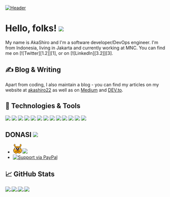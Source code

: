 <!-- More info, tips and tricks for making GitHub Profile README can be found in my article at https://towardsdatascience.com/build-a-stunning-readme-for-your-github-profile-9b80434fe5d7 -->

[![Header](https://avatars.githubusercontent.com/AkaShiro22 "Header")](https://akashiro22.dev/)

# Hello, folks! <img src="https://raw.githubusercontent.com/MartinHeinz/MartinHeinz/master/wave.gif" width="30px">
My name is AkaShiro and I'm a software developer/DevOps engineer. I'm from Indonesia, living in Jakarta and currently working at MNC. You can find me on [![Twitter][1.2]][1],  or on [![LinkedIn][3.2]][3].
## &#x270d; Blog & Writing
Apart from coding, I also maintain a blog - you can find my articles on my website at [akashiro22](https://test.com/) as well as on [Medium](https://test.com) and [DEV.to](https://test.com).
## 🔧 Technologies & Tools
![](https://img.shields.io/badge/OS-Linux-informational?style=flat&logo=linux&logoColor=white&color=2bbc8a)
![](https://img.shields.io/badge/Editor-IntelliJ_IDEA-informational?style=flat&logo=intellij-idea&logoColor=white&color=2bbc8a)
![](https://img.shields.io/badge/Code-Python-informational?style=flat&logo=python&logoColor=white&color=2bbc8a)
![](https://img.shields.io/badge/Code-JavaScript-informational?style=flat&logo=javascript&logoColor=white&color=2bbc8a)
![](https://img.shields.io/badge/Code-Golang-informational?style=flat&logo=go&logoColor=white&color=2bbc8a)
![](https://img.shields.io/badge/Code-Make-informational?style=flat&logo=cmake&logoColor=white&color=2bbc8a)
![](https://img.shields.io/badge/Code-Vue-informational?style=flat&logo=vue.js&logoColor=white&color=2bbc8a)
![](https://img.shields.io/badge/Shell-Bash-informational?style=flat&logo=gnu-bash&logoColor=white&color=2bbc8a)
![](https://img.shields.io/badge/Tools-PostgreSQL-informational?style=flat&logo=postgresql&logoColor=white&color=2bbc8a)
![](https://img.shields.io/badge/Tools-Docker-informational?style=flat&logo=docker&logoColor=white&color=2bbc8a)
![](https://img.shields.io/badge/Tools-Kubernetes-informational?style=flat&logo=kubernetes&logoColor=white&color=2bbc8a)
![](https://img.shields.io/badge/Tools-Red_Hat_OpenShift-informational?style=flat&logo=red-hat-open-shift&logoColor=white&color=2bbc8a)
![](https://img.shields.io/badge/Cloud-Digital_Ocean-informational?style=flat&logo=digitalocean&logoColor=white&color=2bbc8a)
## DONASI <img src="https://github.com/TheDudeThatCode/TheDudeThatCode/blob/master/Assets/coin.gif" width="29px">
* <a href="https://saweria.co/akashiro"><img src="https://github.com/AkaShiro22/AkaShiro22/blob/main/Logo-Donasi-saweria.png" width="30" height="30"><img src="https://img.shields.io/badge/saweria-FEAA2D?style=for-the-badge&logo=saweria&logoColor=white">
* [![Support via PayPal](https://cdn.rawgit.com/twolfson/paypal-github-button/1.0.0/dist/button.svg)](https://www.paypal.com/paypalme/akashiroreal/)
## &#x1f4c8; GitHub Stats
<a href="https://github.com/AkaShiro22/AkaShiro22">
  <img align="center" src="https://github-readme-stats.vercel.app/api/top-langs/?username=AkaShiro22&hide=java,html&title_color=ffffff&text_color=c9cacc&icon_color=2bbc8a&bg_color=1d1f21" />
</a>
<a href="https://github.com/AkaShiro22/AkaShiro22">
  <img align="center" src="https://github-readme-stats.vercel.app/api?username=AkaShiro22&show_icons=true&line_height=27&count_private=true&title_color=ffffff&text_color=c9cacc&icon_color=2bbc8a&bg_color=1d1f21%22%20alt=%22AkaShiro22%20GitHub%20Stats" />
</a>
<a href="https://github.com/AkaShiro22/Hacking-Tools">
  <img align="center" src="https://github-readme-stats.vercel.app/api/pin/?username=AkaShiro22&repo=Hacking-Tools&title_color=ffffff&text_color=c9cacc&icon_color=2bbc8a&bg_color=1d1f21" />
</a>
<a href="https://github.com/AkaShiro22/keyterm">
  <img align="center" src="https://github-readme-stats.vercel.app/api/pin/?username=AkaShiro22&repo=keyterm&title_color=ffffff&text_color=c9cacc&icon_color=2bbc8a&bg_color=1d1f21" />
</a>    

<!-- Resources -->
<!-- Icons: https://simpleicons.org/ -->
<!-- GitHub Stats: https://github.com/anuraghazra/github-readme-stats -->
<!-- Emojis: https://emojipedia.org/emoji/ -->
<!-- HTML Emojis: https://www.fileformat.info/index.htm -->
<!-- Shields: https://shields.io/ -->
<!-- Awesome GitHub Profile README: https://github.com/abhisheknaiidu/awesome-github-profile-readme -->
<!-- Awesome GitHub Profile README: https://github.com/abhisheknaiidu/awesome-github-profile-readme -->

